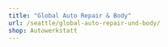 ```yaml
---
title: "Global Auto Repair & Body"
url: /seattle/global-auto-repair-und-body/
shop: Autowerkstatt
---
```

